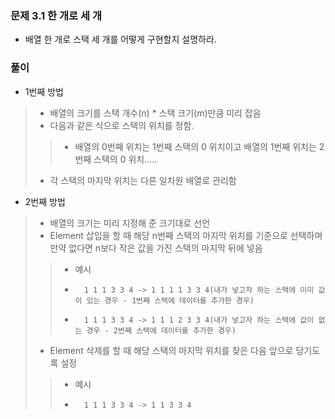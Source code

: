 ### 문제 3.1 한 개로 세 개
- 배열 한 개로 스택 세 개를 어떻게 구현할지 설명하라.

### 풀이
- 1번째 방법
> - 배열의 크기를 스택 개수(n) * 스택 크기(m)만큼 미리 잡음
> - 다음과 같은 식으로 스택의 위치를 정함.
>> - 배열의 0번째 위치는 1번째 스택의 0 위치이고 배열의 1번째 위치는 2번째 스택의 0 위치.....
> - 각 스택의 마지막 위치는 다른 일차원 배열로 관리함

- 2번째 방법 
> - 배열의 크기는 미리 지정해 준 크기대로 선언
> - Element 삽입을 할 때 해당 n번째 스택의 마지막 위치를 기준으로 선택하며 만약 없다면 n보다 작은 값을 가진 스택의 마지막 뒤에 넣음
>> - 예시
>> -       1 1 1 3 3 4 -> 1 1 1 1 3 3 4(내가 넣고자 하는 스택에 이미 값이 있는 경우 - 1번째 스택에 데이터를 추가한 경우)
>> -       1 1 1 3 3 4 -> 1 1 1 2 3 3 4(내가 넣고자 하는 스택에 값이 없는 경우 - 2번째 스택에 데이터를 추가한 경우) 
> - Element 삭제를 할 때 해당 스택의 마지막 위치를 찾은 다음 앞으로 당기도록 설정
>> - 예시
>> -       1 1 1 3 3 4 -> 1 1 3 3 4